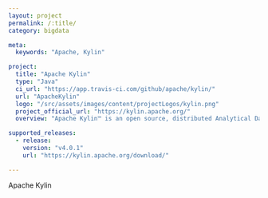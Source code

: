 ```yaml
---
layout: project
permalink: /:title/
category: bigdata

meta:
  keywords: "Apache, Kylin"

project:
  title: "Apache Kylin"
  type: "Java"
  ci_url: "https://app.travis-ci.com/github/apache/kylin/"
  url: "ApacheKylin"
  logo: "/src/assets/images/content/projectLogos/kylin.png"
  project_official_url: "https://kylin.apache.org/"
  overview: "Apache Kylin™ is an open source, distributed Analytical Data Warehouse for Big Data; it was designed to provide OLAP (Online Analytical Processing) capability in the big data era. By renovating the multi-dimensional cube and precalculation technology on Hadoop and Spark, Kylin is able to achieve near constant query speed regardless of the ever-growing data volume. Reducing query latency from minutes to sub-second, Kylin brings online analytics back to big data."

supported_releases:
  - release:
    version: "v4.0.1"
    url: "https://kylin.apache.org/download/" 

---
```


<p>Apache Kylin</p>
